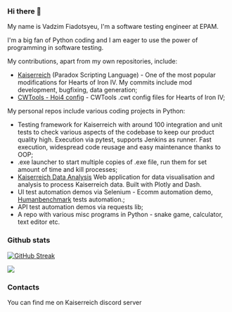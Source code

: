 ### Hi there 👋

My name is Vadzim Fiadotsyeu, I'm a software testing engineer at EPAM.

I'm a big fan of Python coding and I am eager to use the power of programming in software testing.

My contributions, apart from my own repositories, include:
- [Kaiserreich](https://steamcommunity.com/sharedfiles/filedetails/?id=1521695605) (Paradox Scripting Language) - One of the most popular modifications for Hearts of Iron IV. My commits include mod development, bugfixing, data generation;
- [CWTools - Hoi4 config](https://github.com/cwtools/cwtools-hoi4-config) - CWTools .cwt config files for Hearts of Iron IV;

My personal repos include various coding projects in Python:
- Testing framework for Kaiserreich with around 100 integration and unit tests to check various aspects of the codebase to keep our product quality high. Execution via pytest, supports Jenkins as runner. Fast execution, widespread code reusage and easy maintenance thanks to OOP;
- .exe launcher to start multiple copies of .exe file, run them for set amount of time and kill processes;
- [Kaiserreich Data Analysis](https://kr-data.herokuapp.com/) Web application for data visualisation and analysis to process Kaiserreich data. Built with Plotly and Dash.
- UI test automation demos via Selenium - Ecomm automation demo, [Humanbenchmark](https://humanbenchmark.com) tests automation.;
- API test automation demos via requests lib;
- A repo with various misc programs in Python - snake game, calculator, text editor etc.

### Github stats
[![GitHub Streak](https://streak-stats.demolab.com?user=Pelmen323&theme=github-dark-blue)](https://git.io/streak-stats)


<img align="center" src="https://github-readme-stats.vercel.app/api/top-langs/?username=Pelmen323&layout=compact&exclude_repo=pelmen323.github.io&theme=github_dark" />



### Contacts
You can find me on Kaiserreich discord server

<!--
**Pelmen323/Pelmen323** is a ✨ _special_ ✨ repository because its `README.md` (this file) appears on your GitHub profile.

Here are some ideas to get you started:

- 🔭 I’m currently working on ...
- 🌱 I’m currently learning ...
- 👯 I’m looking to collaborate on ...
- 🤔 I’m looking for help with ...
- 💬 Ask me about ...
- 📫 How to reach me: ...
- 😄 Pronouns: ...
- ⚡ Fun fact: ...
-->
